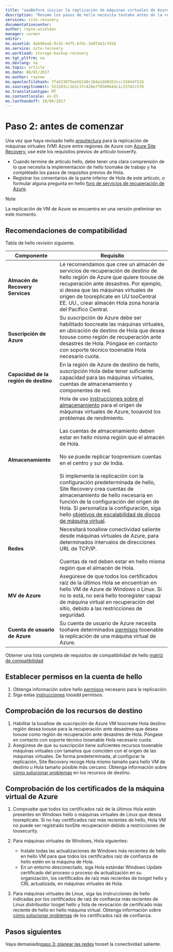 ```yaml
---
title: "aaaBefore iniciar la replicación de máquinas virtuales de Azure tooanother región | Documentos de Microsoft"
description: "Resume los pasos de hello necesita tootake antes de la replicación de máquinas virtuales de Azure entre regiones de Azure, mediante el servicio de Azure Site Recovery Hola"
services: site-recovery
documentationcenter: 
author: rayne-wiselman
manager: carmon
editor: 
ms.assetid: dab98aa5-9c41-4475-b7dc-2e07ab1cfd18
ms.service: site-recovery
ms.workload: storage-backup-recovery
ms.tgt_pltfrm: na
ms.devlang: na
ms.topic: article
ms.date: 08/01/2017
ms.author: raynew
ms.openlocfilehash: 7fa633075eeb52d0c184a1dd8d53ccc15644f518
ms.sourcegitcommit: 523283cc1b3c37c428e77850964dc1c33742c5f0
ms.translationtype: MT
ms.contentlocale: es-ES
ms.lasthandoff: 10/06/2017
---
```

# <a name="step-2-before-you-start"></a>Paso 2: antes de comenzar

Una vez que haya revisado hello [arquitectura](azure-to-azure-walkthrough-architecture.md) para la replicación de máquinas virtuales (VM) Azure entre regiones de Azure con [Azure Site Recovery](site-recovery-overview.md), use este los requisitos previos de artículo tooverify. 

- Cuando termine de artículo hello, debe tener una clara comprensión de lo que necesita la implementación de hello toomake de trabajo y ha completado los pasos de requisitos previos de Hola.
- Registrar los comentarios de la parte inferior de Hola de este artículo, o formular alguna pregunta en hello [foro de servicios de recuperación de Azure](https://social.msdn.microsoft.com/forums/azure/home?forum=hypervrecovmgr).

>[!NOTE]
>
> La replicación de VM de Azure se encuentra en una versión preliminar en este momento.



## <a name="support-recommendations"></a>Recomendaciones de compatibilidad

Tabla de hello revisión siguiente.

**Componente** | **Requisito**
--- | ---
**Almacén de Recovery Services** | Le recomendamos que cree un almacén de servicios de recuperación de destino de hello región de Azure que quiere toouse de recuperación ante desastres. Por ejemplo, si desea que las máquinas virtuales de origen de tooreplicate en UU tooCentral EE. UU., crear almacén Hola zona horaria del Pacífico Central.
**Suscripción de Azure** | Su suscripción de Azure debe ser habilitado toocreate las máquinas virtuales, en ubicación de destino de Hola que desea toouse como región de recuperación ante desastres de Hola. Póngase en contacto con soporte técnico tooenable Hola necesario cuota.
**Capacidad de la región de destino** | En la región de Azure de destino de hello, suscripción Hola debe tener suficiente capacidad para las máquinas virtuales, cuentas de almacenamiento y componentes de red.
**Almacenamiento** | Hola de uso [instrucciones sobre el almacenamiento](../storage/common/storage-scalability-targets.md#scalability-targets-for-virtual-machine-disks) para el origen de máquinas virtuales de Azure, tooavoid los problemas de rendimiento.<br/><br/> Las cuentas de almacenamiento deben estar en hello misma región que el almacén de Hola.<br/><br/> No se puede replicar toopremium cuentas en el centro y sur de India.<br/><br/> Si implementa la replicación con la configuración predeterminada de hello, Site Recovery crea cuentas de almacenamiento de hello necesaria en función de la configuración del origen de Hola. Si personaliza la configuración, siga hello [objetivos de escalabilidad de discos de máquina virtual](../storage/common/storage-scalability-targets.md#scalability-targets-for-virtual-machine-disks).
**Redes** | Necesitará tooallow conectividad saliente desde máquinas virtuales de Azure, para determinados intervalos de direcciones URL de TCP/IP.<br/><br/> Cuentas de red deben estar en hello misma región que el almacén de Hola. 
**MV de Azure** | Asegúrese de que todos los certificados raíz de la últimos Hola se encuentran en hello VM de Azure de Windows o Linux. Si no lo está, no será hello tooregister capaz de máquina virtual en recuperación del sitio, debido a las restricciones de seguridad.
**Cuenta de usuario de Azure** | Su cuenta de usuario de Azure necesita toohave determinados [permisos](site-recovery-role-based-linked-access-control.md#permissions-required-to-enable-replication-for-new-virtual-machines) tooenable la replicación de una máquina virtual de Azure.

Obtener una lista completa de requisitos de compatibilidad de hello [matriz de compatibilidad](site-recovery-support-matrix-azure-to-azure.md)


## <a name="set-permissions-on-hello-account"></a>Establecer permisos en la cuenta de hello

1. Obtenga información sobre hello [permisos](site-recovery-role-based-linked-access-control.md) necesario para la replicación.
2. Siga estas [instrucciones](../active-directory/role-based-access-control-configure.md#add-access) tooadd permisos.


## <a name="verify-target-resources"></a>Comprobación de los recursos de destino

1. Habilitar la tooallow de suscripción de Azure VM toocreate Hola destino región desea toouse para la recuperación ante desastres que desea toouse como región de recuperación ante desastres de Hola. Póngase en contacto con soporte técnico tooenable Hola necesario cuota.
2. Asegúrese de que su suscripción tiene suficientes recursos tooenable máquinas virtuales con tamaños que coinciden con el origen de las máquinas virtuales. De forma predeterminada, al configurar la replicación, Site Recovery recoge Hola mismo tamaño para hello VM de destino u Hola tamaño posible más cercano. Obtenga información sobre [cómo solucionar problemas](site-recovery-azure-to-azure-troubleshoot-errors.md#azure-resource-quota-issues-error-code-150097) en los recursos de destino.

## <a name="verify-azure-vm-certificates"></a>Comprobación de los certificados de la máquina virtual de Azure

1. Compruebe que todos los certificados raíz de la últimos Hola estén presentes en Windows hello o máquinas virtuales de Linux que desea tooreplicate. Si no hay certificados raíz más recientes de hello, Hola VM no puede ser registrado tooSite recuperación debido a restricciones de toosecurity.
2. Para máquinas virtuales de Windows, Hola siguientes:

    - Instale todas las actualizaciones de Windows más recientes de hello en hello VM para que todos los certificados raíz de confianza de hello estén en la máquina de Hola.
    - En un entorno desconectado, siga Hola estándar Windows Update certificado del proceso o proceso de actualización en su organización, los certificados de raíz más recientes de tooget hello y CRL actualizada, en máquinas virtuales de Hola.
3. Para máquinas virtuales de Linux, siga las instrucciones de hello indicadas por los certificados de raíz de confianza más recientes de Linux distribuidor tooget hello y lista de revocación de certificado más reciente de hello en hello máquina virtual. Obtenga información sobre [cómo solucionar problemas](site-recovery-azure-to-azure-troubleshoot-errors.md#trusted-root-certificates-error-code-151066) de los certificados raíz de confianza.


## <a name="next-steps"></a>Pasos siguientes

Vaya demasiado[paso 3: planear las redes](azure-to-azure-walkthrough-network.md) tooset la conectividad saliente.
